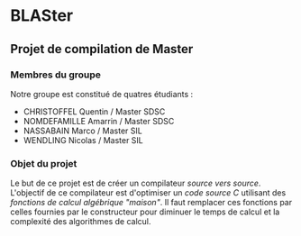 # BLASter
## Projet de compilation de Master

### Membres du groupe
Notre groupe est constitué de quatres étudiants :
- CHRISTOFFEL   Quentin     / Master SDSC
- NOMDEFAMILLE  Amarrin     / Master SDSC
- NASSABAIN     Marco       / Master SIL
- WENDLING      Nicolas     / Master SIL

### Objet du projet
Le but de ce projet est de créer un compilateur *source vers source*. L'objectif
de ce compilateur est d'optimiser un *code source C* utilisant des *fonctions 
de calcul algébrique "maison"*. Il faut remplacer ces fonctions par celles 
fournies par le constructeur pour diminuer le temps de calcul et la complexité 
des algorithmes de calcul.